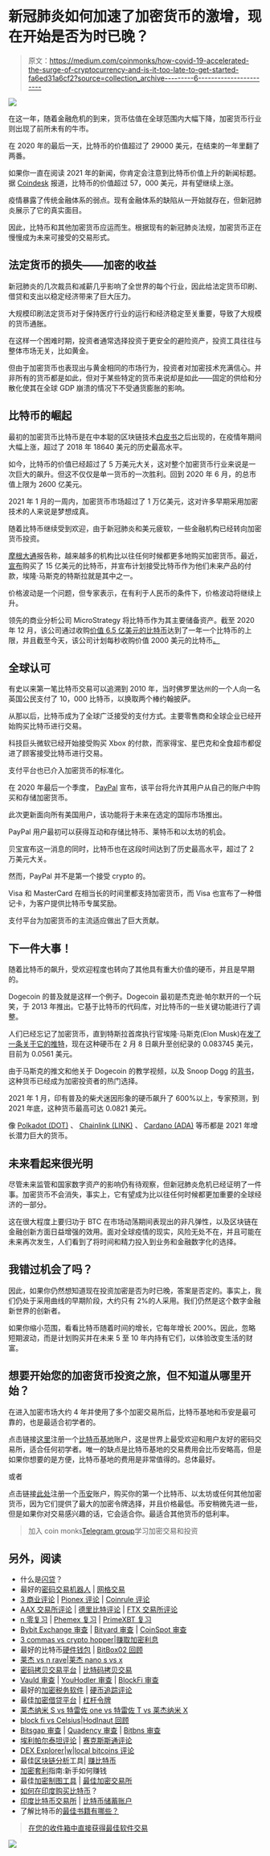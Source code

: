# 新冠肺炎如何加速了加密货币的激增，现在开始是否为时已晚？

> 原文：<https://medium.com/coinmonks/how-covid-19-accelerated-the-surge-of-cryptocurrency-and-is-it-too-late-to-get-started-fa6ed31a6cf2?source=collection_archive---------6----------------------->

![](img/5bb31df1fd40f0abbbc167171e1793d8.png)

在这一年，随着金融危机的到来，货币估值在全球范围内大幅下降，加密货币行业则出现了前所未有的牛市。

在 2020 年的最后一天，比特币的价值超过了 29000 美元，在结束的一年里翻了两番。

如果你一直在阅读 2021 年的新闻，你肯定会注意到比特币价值上升的新闻标题。据 [Coindesk](https://www.coindesk.com/price/bitcoin) 报道，比特币的价值超过 57，000 美元，并有望继续上涨。

疫情暴露了传统金融体系的弱点。现有金融体系的缺陷从一开始就存在，但新冠肺炎展示了它的真实面目。

因此，比特币和其他加密货币应运而生。根据现有的新冠肺炎法规，加密货币正在慢慢成为未来可接受的交易形式。

## **法定货币的损失——加密的收益**

新冠肺炎的几次裁员和减薪几乎影响了全世界的每个行业，因此给法定货币印刷、借贷和支出以稳定经济带来了巨大压力。

大规模印刷法定货币对于保持医疗行业的运行和经济稳定至关重要，导致了大规模的货币通胀。

在这样一个困难时期，投资者通常选择投资于更安全的避险资产，投资工具往往与整体市场无关，比如黄金。

但由于加密货币也表现出与黄金相同的市场行为，投资者对加密技术充满信心。并非所有的货币都是如此，但对于某些特定的货币来说却是如此——固定的供给和分散化使其在全球 GDP 崩溃的情况下不受通货膨胀的影响。

## **比特币的崛起**

最初的加密货币比特币是在中本聪的区块链技术[白皮书](https://bitcoin.org/bitcoin.pdf)之后出现的，在疫情年期间大幅上涨，超过了 2018 年 18640 美元的历史最高水平。

如今，比特币的价值已经超过了 5 万美元大关，这对整个加密货币行业来说是一次巨大的飙升。但这不仅仅是单一货币的一次胜利。回到 2020 年 6 月，的总市值上限为 2600 亿美元。

2021 年 1 月的一周内，加密货币市场超过了 1 万亿美元，这对许多早期采用加密技术的人来说是梦想成真。

随着比特币继续受到欢迎，由于新冠肺炎和美元疲软，一些金融机构已经转向加密货币投资。

[摩根大通](https://www.coindesk.com/jpmorgan-analysts-bitcoin-institutional-buyers)报告称，越来越多的机构比以往任何时候都更多地购买加密货币。最近，[宣布](https://www.cnbc.com/2021/02/08/tesla-buys-1point5-billion-in-bitcoin.html)购买了 15 亿美元的比特币，并宣布计划接受比特币作为他们未来产品的付款，埃隆·马斯克的特斯拉就是其中之一。

价格波动是一个问题，但专家表示，在有利于人民币的条件下，价格波动将继续上升。

领先的商业分析公司 MicroStrategy 将比特币作为其主要储备资产。截至 2020 年 12 月，该公司通过收购[价值 6.5 亿美元的比特币](https://decrypt.co/52163/microstrategy-completes-650-million-bitcoin-buy)达到了一年一个比特币的上限，并且截至今天，该公司计划每秒收购价值 2000 美元的比特币[。](https://coinquora.com/microstrategy-is-planning-to-buy-2000-bitcoin-per-second/)

## **全球认可**

有史以来第一笔比特币交易可以追溯到 2010 年，当时佛罗里达州的一个人向一名英国公民支付了 10，000 比特币，以换取两个棒约翰披萨。

从那以后，比特币成为了全球广泛接受的支付方式。主要零售商和全球企业已经开始购买比特币进行交易。

科技巨头微软已经开始接受购买 Xbox 的付款，而家得宝、星巴克和全食超市都促进了顾客接受比特币进行交易。

支付平台也已介入加密货币的标准化。

在 2020 年最后一个季度， [PayPal](https://newsroom.paypal-corp.com/2020-10-21-PayPal-Launches-New-Service-Enabling-Users-to-Buy-Hold-and-Sell-Cryptocurrency) 宣布，该平台将允许其用户从自己的账户中购买和存储加密货币。

此次更新面向所有美国用户，该功能将于未来在选定的国际市场推出。

PayPal 用户最初可以获得互动和存储比特币、莱特币和以太坊的机会。

贝宝宣布这一消息的同时，比特币也在这段时间达到了历史最高水平，超过了 2 万美元大关。

然而，PayPal 并不是第一个接受 crypto 的。

Visa 和 MasterCard 在相当长的时间里都支持加密货币，而 Visa 也宣布了一种借记卡，为客户提供比特币专属奖励。

支付平台为加密货币的主流适应做出了巨大贡献。

## **下一件大事！**

随着比特币的飙升，受欢迎程度也转向了其他具有重大价值的硬币，并且是早期的。

Dogecoin 的普及就是这样一个例子。Dogecoin 最初是杰克逊·帕尔默开的一个玩笑，于 2013 年推出。它基于比特币的代码库，对比特币的一些关键功能进行了调整。

人们已经忘记了加密货币，直到特斯拉首席执行官埃隆·马斯克(Elon Musk)在[发了一条关于它的推特](https://twitter.com/elonmusk/status/1363601164344823810?s=20)，现在这种硬币在 2 月 8 日飙升至创纪录的 0.083745 美元，目前为 0.0561 美元。

由于马斯克的推文和他关于 Dogecoin 的教学视频，以及 Snoop Dogg 的[背书](https://twitter.com/snoopdogg/status/1358141965930426368)，这种货币已经成为加密投资者的热门选择。

2021 年 1 月，印有普及的柴犬迷因形象的硬币飙升了 600%以上，专家预测，到 2021 年底，这种货币最高可达 0.0821 美元。

像 [Polkadot (DOT)](https://www.coinbase.com/price/polkadot-new) 、 [Chainlink (LINK)](https://www.coinbase.com/price/chainlink) 、 [Cardano (ADA)](https://www.coinbase.com/price/cardano) 等币都是 2021 年增长潜力巨大的货币。

## 未来看起来很光明

尽管未来监管和国家数字资产的影响仍有待观察，但新冠肺炎危机已经证明了一件事。加密货币不会消失，事实上，它有望成为比以往任何时候都更加重要的全球经济的一部分。

这在很大程度上要归功于 BTC 在市场动荡期间表现出的非凡弹性，以及区块链在金融创新方面日益增强的效用。面对全球疫情的现实，风险无处不在，并且可能在未来再次发生，人们看到了将时间和精力投入到业务和金融数字化的选择。

## 我错过机会了吗？

因此，如果你仍然想知道现在投资加密是否为时已晚，答案是否定的。事实上，我们仍处于采用曲线的早期阶段，大约只有 2%的人采用。我们仍然是这个数字金融新世界的创新者。

如果你缩小范围，看看比特币随着时间的增长，它每年增长 200%。因此，忽略短期波动，而是计划购买并在未来 5 至 10 年内持有它们，以体验改变生活的财富。

## **想要开始您的加密货币投资之旅，但不知道从哪里开始？**

在进入加密市场大约 4 年并使用了多个加密交易所后，比特币基地和币安是最可靠的，也是最适合初学者的。

点击链接[这里](https://coinbase-consumer.sjv.io/KeKYeA)注册一个[比特币基地](https://coinbase-consumer.sjv.io/KeKYeA)账户，这是世界上最受欢迎和用户友好的密码交易所，适合任何初学者。唯一的缺点是比特币基地的交易费用会比币安略高，但是如果你想要的是方便，比特币基地的费用是非常值得的。总体最好。

或者

点击链接[此处](https://www.binance.com/en/register?ref=DM67S0F5)注册一个[币安](https://www.binance.com/en/register?ref=DM67S0F5)账户，购买你的第一个比特币、以太坊或任何其他加密货币，因为它们提供了最大的加密令牌选择，并且价格最低。币安稍微先进一些，但是如果你对交易感兴趣的话，它会适合你。最适合其他货币的低利率。

> 加入 coin monks[Telegram group](https://t.me/joinchat/EPmjKpNYwRMsBI4p)学习加密交易和投资

## 另外，阅读

*   什么是[闪贷](https://blog.coincodecap.com/what-are-flash-loans-on-ethereum)？
*   最好的[密码交易机器人](/coinmonks/crypto-trading-bot-c2ffce8acb2a) | [网格交易](https://blog.coincodecap.com/grid-trading)
*   [3 商业评论](/coinmonks/3commas-review-an-excellent-crypto-trading-bot-2020-1313a58bec92) | [Pionex 评论](/coinmonks/pionex-review-exchange-with-crypto-trading-bot-1e459d0191ea) | [Coinrule 评论](https://blog.coincodecap.com/coinrule-review-a-perfect-trading-bot)
*   [AAX 交易所评论](/coinmonks/aax-exchange-review-2021-67c5ea09330c) | [德里比特评论](/coinmonks/deribit-review-options-fees-apis-and-testnet-2ca16c4bbdb2) | [FTX 交易所评论](/coinmonks/ftx-crypto-exchange-review-53664ac1198f)
*   [n 零复习](/coinmonks/ngrave-zero-review-c465cf8307fc) | [Phemex 复习](/coinmonks/phemex-review-4cfba0b49e28) | [PrimeXBT 复习](/coinmonks/primexbt-review-88e0815be858)
*   [Bybit Exchange 审查](/coinmonks/bybit-exchange-review-dbd570019b71) | [Bityard 审查](https://blog.coincodecap.com/bityard-reivew) | [CoinSpot 审查](https://blog.coincodecap.com/coinspot-review)
*   [3 commas vs crypto hopper](/coinmonks/3commas-vs-pionex-vs-cryptohopper-best-crypto-bot-6a98d2baa203)|[赚取加密利息](/coinmonks/earn-crypto-interest-b10b810fdda3)
*   最好的比特币[硬件钱包](/coinmonks/the-best-cryptocurrency-hardware-wallets-of-2020-e28b1c124069?source=friends_link&sk=324dd9ff8556ab578d71e7ad7658ad7c) | [BitBox02 回顾](/coinmonks/bitbox02-review-your-swiss-bitcoin-hardware-wallet-c36c88fff29)
*   [莱杰 vs n rave](https://blog.coincodecap.com/ngrave-vs-ledger)|[莱杰 nano s vs x](https://blog.coincodecap.com/ledger-nano-s-vs-x)
*   [密码拷贝交易平台](/coinmonks/top-10-crypto-copy-trading-platforms-for-beginners-d0c37c7d698c) | [比特码拷贝交易](https://blog.coincodecap.com/bityard-copy-trading)
*   [Vauld 审查](https://blog.coincodecap.com/vauld-review) | [YouHodler 审查](/coinmonks/youhodler-4-easy-ways-to-make-money-98969b9689f2) | [BlockFi 审查](/coinmonks/blockfi-review-53096053c097)
*   最好的[加密税务软件](/coinmonks/best-crypto-tax-tool-for-my-money-72d4b430816b) | [硬币追踪评论](/coinmonks/cointracking-review-a-reliable-cryptocurrency-tax-software-5114e3eb5737)
*   最佳[加密借贷平台](/coinmonks/top-5-crypto-lending-platforms-in-2020-that-you-need-to-know-a1b675cec3fa) | [杠杆令牌](/coinmonks/leveraged-token-3f5257808b22)
*   [莱杰纳米 S vs 特雷佐 one vs 特雷佐 T vs 莱杰纳米 X](https://blog.coincodecap.com/ledger-nano-s-vs-trezor-one-ledger-nano-x-trezor-t)
*   [block fi vs Celsius](/coinmonks/blockfi-vs-celsius-vs-hodlnaut-8a1cc8c26630)|[Hodlnaut 回顾](https://blog.coincodecap.com/hodlnaut-review)
*   [Bitsgap 审查](https://blog.coincodecap.com/bitsgap-review) | [Quadency 审查](/coinmonks/quadency-review-a-crypto-trading-automation-platform-3068eaa374e1) | [Bitbns 审查](https://blog.coincodecap.com/bitbns-review)
*   [埃利帕尔泰坦评论](/coinmonks/ellipal-titan-review-85e9071dd029) | [赛克斯斯通评论](https://blog.coincodecap.com/secux-stone-hardware-wallet-review)
*   [DEX Explorer](https://explorer.bitquery.io/ethereum/dex)|[w](https://explorer.bitquery.io/graphql)|[local bitcoins 评论](https://blog.coincodecap.com/localbitcoins-review)
*   最佳[区块链分析](https://bitquery.io/blog/best-blockchain-analysis-tools-and-software)工具| [赚比特币](https://blog.coincodecap.com/earn-bitcoin)
*   [加密套利](/coinmonks/crypto-arbitrage-guide-how-to-make-money-as-a-beginner-62bfe5c868f6)指南:新手如何赚钱
*   最佳[加密制图工具](/coinmonks/what-are-the-best-charting-platforms-for-cryptocurrency-trading-85aade584d80) | [最佳加密交易所](/coinmonks/crypto-exchange-dd2f9d6f3769)
*   [如何在印度购买比特币](https://blog.coincodecap.com/buy-bitcoin-app-india)？
*   [印度比特币交易所](/coinmonks/bitcoin-exchange-in-india-7f1fe79715c9) | [比特币储蓄账户](https://blog.coincodecap.com/bitcoin-savings-account)
*   了解比特币的[最佳书籍有哪些？](/coinmonks/what-are-the-best-books-to-learn-bitcoin-409aeb9aff4b)

> [在您的收件箱中直接获得最佳软件交易](/coinmonks/newsletters/coinmonks)

[![](img/160ce73bd06d46c2250251e7d5969f9d.png)](https://medium.com/coinmonks/newsletters/coinmonks)